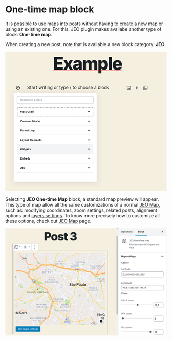 # One-time map block

It is possible to use maps into posts without having to create a new map or using an existing one. For this, JEO plugin makes availabe another type of block: **One-time map**.

When creating a new post, note that is available a new block category: **JEO**.

![JEO block](img/JEO-block.png)

Selecting **JEO One-time Map** block, a standard map preview will appear. This type of map allow all the same customizations of a normal [JEO Map](map-post.md), such as: modifying coordinates, zoom settings, related posts, alignment options and [layers settings](layer-post.md). To know more precisely how to customize all these options, check out [JEO Map](map-post.md) page.

![One-time Map Example](img/one-time-map-example.png)